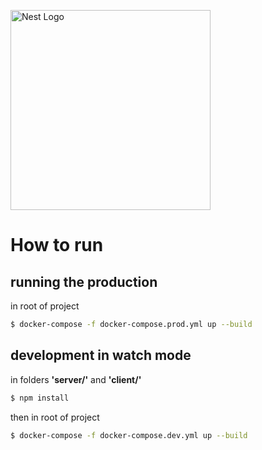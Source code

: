 <p>
  <a href="http://nestjs.com/" target="blank"><img src="https://nestjs.com/img/logo_text.svg" width="320" alt="Nest Logo" /></a>
</p>

# How to run

## running the production

in root of project

```bash
$ docker-compose -f docker-compose.prod.yml up --build
```

## development in watch mode

in folders **'server/'** and **'client/'**

```bash
$ npm install
```

then in root of project

```bash
$ docker-compose -f docker-compose.dev.yml up --build
```

